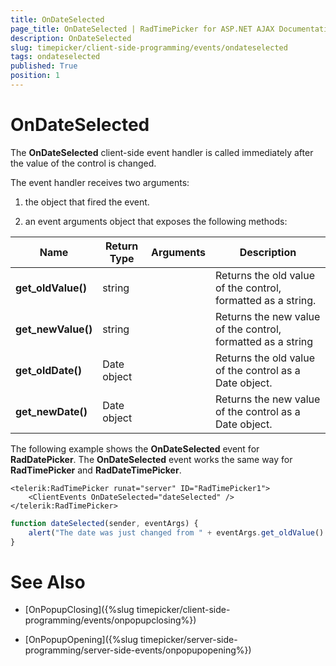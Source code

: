 ```yaml
---
title: OnDateSelected
page_title: OnDateSelected | RadTimePicker for ASP.NET AJAX Documentation
description: OnDateSelected
slug: timepicker/client-side-programming/events/ondateselected
tags: ondateselected
published: True
position: 1
---
```


# OnDateSelected



The **OnDateSelected** client-side event handler is called immediately after the value of the control is changed.


The event handler receives two arguments:

1. the object that fired the event.

1. an event arguments object that exposes the following methods:


| Name | Return Type | Arguments | Description |
| ------ | ------ | ------ | ------ |
| **get_oldValue()** |string||Returns the old value of the control, formatted as a string.|
| **get_newValue()** |string||Returns the new value of the control, formatted as a string|
| **get_oldDate()** |Date object||Returns the old value of the control as a Date object.|
| **get_newDate()** |Date object||Returns the new value of the control as a Date object.|



The following example shows the **OnDateSelected** event for **RadDatePicker**. The **OnDateSelected** event works the same way for **RadTimePicker** and **RadDateTimePicker**.

````ASPNET
<telerik:RadTimePicker runat="server" ID="RadTimePicker1">
    <ClientEvents OnDateSelected="dateSelected" />
</telerik:RadTimePicker>	
````
````JavaScript
function dateSelected(sender, eventArgs) {
	alert("The date was just changed from " + eventArgs.get_oldValue() + " to " + eventArgs.get_newValue());
}
````


# See Also

 * [OnPopupClosing]({%slug timepicker/client-side-programming/events/onpopupclosing%})

 * [OnPopupOpening]({%slug timepicker/server-side-programming/server-side-events/onpopupopening%})



